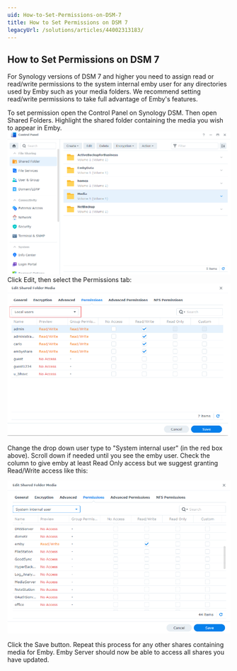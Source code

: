 ```yaml
---
uid: How-to-Set-Permissions-on-DSM-7
title: How to Set Permissions on DSM 7
legacyUrl: /solutions/articles/44002313183/
---
```

## How to Set Permissions on DSM 7
For Synology versions of DSM 7 and higher you need to assign read or read/write permissions to the system internal emby user for any directories used by Emby such as your media folders. We recommend setting read/write permissions to take full advantage of Emby's features.

To set permission open the Control Panel on Synology DSM.  Then open Shared Folders.
Highlight the shared folder containing the media you wish to appear in Emby.
![synology-permissions1.png](images/synology/synology-permissions1.png)
Click Edit, then select the Permissions tab:
![synology-permissions2.png](images/synology/synology-permissions2.png)

Change the drop down user type to "System internal user" (in the red box above).
Scroll down if needed until you see the emby user.
Check the column to give emby at least Read Only access but we suggest granting Read/Write access like this:

![synology-permissions3.png](images/synology/synology-permissions3.png)

Click the Save button.
Repeat this process for any other shares containing media for Emby.
Emby Server should now be able to access all shares you have updated.

